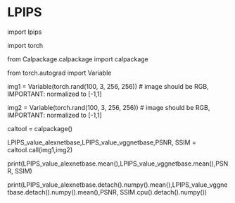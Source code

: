 # LPIPS
import lpips

import torch

from Calpackage.calpackage import calpackage

from torch.autograd import Variable


img1 = Variable(torch.rand(100, 3, 256, 256)) # image should be RGB, IMPORTANT: normalized to [-1,1]

img2 = Variable(torch.rand(100, 3, 256, 256)) # image should be RGB, IMPORTANT: normalized to [-1,1]

caltool = calpackage()

LPIPS_value_alexnetbase,LPIPS_value_vggnetbase,PSNR, SSIM = caltool.call(img1,img2)

print(LPIPS_value_alexnetbase.mean(),LPIPS_value_vggnetbase.mean(),PSNR, SSIM)

print(LPIPS_value_alexnetbase.detach().numpy().mean(),LPIPS_value_vggnetbase.detach().numpy().mean(),PSNR, SSIM.cpu().detach().numpy())
